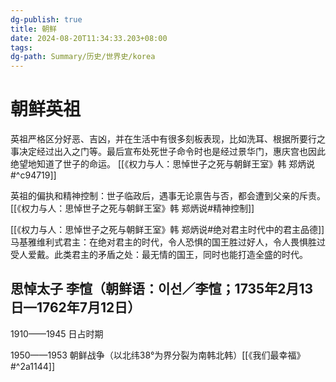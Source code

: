 ```yaml
---
dg-publish: true
title: 朝鲜
date: 2024-08-20T11:34:33.203+08:00
tags: 
dg-path: Summary/历史/世界史/korea
---
```


# 朝鲜英祖

英祖严格区分好恶、吉凶，并在生活中有很多刻板表现，比如洗耳、根据所要行之事决定经过出入之门等。最后宣布处死世子命令时也是经过景华门，惠庆宫也因此绝望地知道了世子的命运。
[[《权力与人：思悼世子之死与朝鲜王室》韩 郑炳说#^c94719]]


英祖的偏执和精神控制：世子临政后，遇事无论禀告与否，都会遭到父亲的斥责。[[《权力与人：思悼世子之死与朝鲜王室》韩 郑炳说#精神控制]]


[[《权力与人：思悼世子之死与朝鲜王室》韩 郑炳说#绝对君主时代中的君主品德]]
马基雅维利式君主：在绝对君主的时代，令人恐惧的国王胜过好人，令人畏惧胜过受人爱戴。此类君主的矛盾之处：最无情的国王，同时也能打造全盛的时代。


##  思悼太子 李愃（朝鲜语：이선／李愃；1735年2月13日—1762年7月12日）




1910——1945 日占时期

1950——1953 朝鲜战争（以北纬38°为界分裂为南韩北韩）[[《我们最幸福》#^2a1144]]




